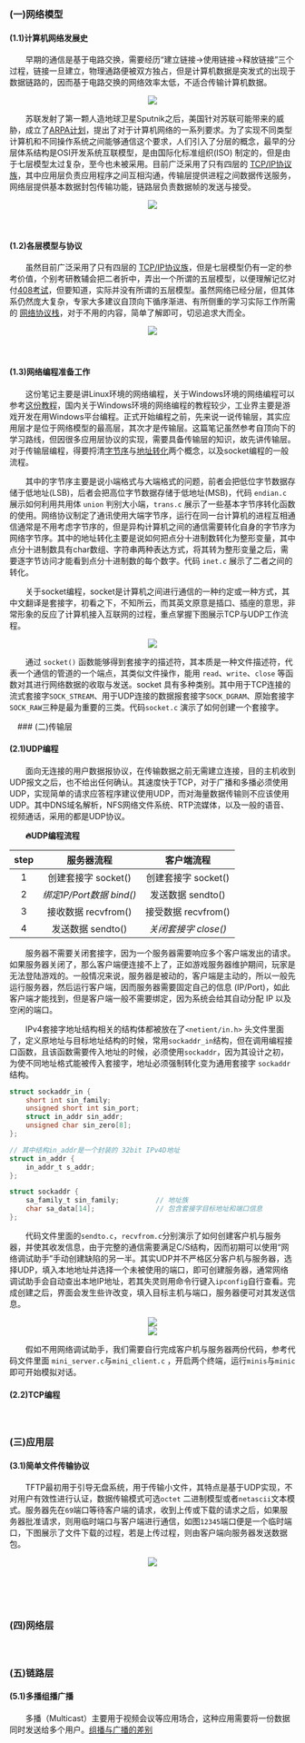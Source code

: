 ### (一)网络模型

#### **(1.1)计算机网络发展史**

　　早期的通信是基于电路交换，需要经历“建立链接→使用链接→释放链接”三个过程，链接一旦建立，物理通路便被双方独占，但是计算机数据是突发式的出现于数据链路的，因而基于电路交换的网络效率太低，不适合传输计算机数据。

<div align=center>
    <img src="images/image-20220117094625889.png">
</div>

　　苏联发射了第一颗人造地球卫星Sputnik之后，美国针对苏联可能带来的威胁，成立了[ARPA计划](https://www.wanweibaike.net/wiki-ARPANET)，提出了对于计算机网络的一系列要求。为了实现不同类型计算机和不同操作系统之间能够通信这个要求，人们引入了分层的概念，最早的分层体系结构是OSI开发系统互联模型，是由国际化标准组织(ISO) 制定的，但是由于七层模型太过复杂，至今也未被采用。目前广泛采用了只有四层的 [TCP/IP协议族](https://zhuanlan.zhihu.com/p/33889997)，其中应用层负责应用程序之间互相沟通，传输层提供进程之间数据传送服务，网络层提供基本数据封包传输功能，链路层负责数据帧的发送与接受。

<div align=center>
    <img src="images/image-20220117093844566.png">
</div>

　　

#### **(1.2)各层模型与协议**

　　虽然目前广泛采用了只有四层的 [TCP/IP协议族](https://zhuanlan.zhihu.com/p/33889997)，但是七层模型仍有一定的参考价值，个别考研教辅会把二者折中，弄出一个所谓的五层模型，以便理解记忆对付[408考试](https://zhuanlan.zhihu.com/p/301171364)，但要知道，实际并没有所谓的五层模型。虽然网络已经分层，但其体系仍然庞大复杂，专家大多建议自顶向下循序渐进、有所侧重的学习实际工作所需的 [网络协议栈](https://www.cnblogs.com/sammyliu/p/5225623.html)，对于不用的内容，简单了解即可，切忌追求大而全。

<div align=center>
    <img src="images/image-20220117100404362.png">
</div>

　

#### **(1.3)网络编程准备工作**

　　这份笔记主要是讲Linux环境的网络编程，关于Windows环境的网络编程可以参考[这份教程](https://www.winsocketdotnetworkprogramming.com/winsock2programming/index.html)，国内关于Windows环境的网络编程的教程较少，工业界主要是游戏开发在用Windows平台编程。正式开始编程之前，先来说一说传输层，其实应用层才是位于网络模型的最高层，其次才是传输层。这篇笔记虽然参考自顶向下的学习路线，但因很多应用层协议的实现，需要具备传输层的知识，故先讲传输层。对于传输层编程，得要捋清[字节序](https://www.cnblogs.com/LubinLew/p/ByteOrder.html)与[地址转化](https://www.cnblogs.com/wintrysec/p/10616706.html)两个概念，以及socket编程的一般流程。

　　其中的字节序主要是说小端格式与大端格式的问题，前者会把低位字节数据存储于低地址(LSB)，后者会把高位字节数据存储于低地址(MSB)，代码 `endian.c` 展示如何利用共用体 `union` 判别大小端，`trans.c` 展示了一些基本字节序转化函数的使用。网络协议制定了通讯使用大端字节序，运行在同一台计算机的进程互相通信通常是不用考虑字节序的，但是异构计算机之间的通信需要转化自身的字节序为网络字节序。其中的地址转化主要是说如何把点分十进制数转化为整形变量，其中点分十进制数具有char数组、字符串两种表达方式，将其转为整形变量之后，需要逐字节访问才能看到点分十进制数的每个数字。代码 `inet.c` 展示了二者之间的转化。

　　关于socket编程，socket是计算机之间进行通信的一种约定或一种方式，其中文翻译是套接字，初看之下，不知所云，而其英文原意是插口、插座的意思，非常形象的反应了计算机接入互联网的过程，重点掌握下图展示TCP与UDP工作流程。

<div align=center>
    <img src="images/image-20220117120527738.png">
</div>

　　通过 `socket()` 函数能够得到套接字的描述符，其本质是一种文件描述符，代表一个通信的管道的一个端点，其类似文件操作，能用 `read`、`write`、`close` 等函数对其进行网络数据的收取与发送。socket 具有多种类别。其中用于TCP连接的流式套接字`SOCK_STREAM`、用于UDP连接的数据报套接字`SOCK_DGRAM`、原始套接字`SOCK_RAW`三种是最为重要的三类。代码`socket.c` 演示了如何创建一个套接字。





　### (二)传输层

#### (2.1)UDP编程

　　面向无连接的用户数据报协议，在传输数据之前无需建立连接，目的主机收到UDP报文之后，也不给出任何确认。其速度快于TCP，对于广播和多播必须使用UDP，实现简单的请求应答程序建议使用UDP，而对海量数据传输则不应该使用UDP。其中DNS域名解析，NFS网络文件系统、RTP流媒体，以及一般的语音、视频通话，采用的都是UDP协议。

　　**:fire:UDP编程流程**

| step |        服务器流程        |      客户端流程      |
| :--: | :----------------------: | :------------------: |
|  1   |   创建套接字 socket()    | 创建套接字 socket()  |
|  2   | *绑定IP/Port数据 bind()* |  发送数据 sendto()   |
|  3   |   接收数据 recvfrom()    | 接受数据 recvfrom()  |
|  4   |    发送数据 sendto()     | *关闭套接字 close()* |

　　服务器不需要关闭套接字，因为一个服务器需要响应多个客户端发出的请求。如果服务器关闭了，那么客户端便连接不上了，正如游戏服务器维护期间，玩家是无法登陆游戏的。一般情况来说，服务器是被动的，客户端是主动的，所以一般先运行服务器，然后运行客户端，因而服务器需要固定自己的信息 (IP/Port)，如此客户端才能找到，但是客户端一般不需要绑定，因为系统会给其自动分配 IP 以及空闲的端口。

　　IPv4套接字地址结构相关的结构体都被放在了`<netient/in.h>` 头文件里面了，定义原地址与目标地址结构的时候，常用`sockaddr_in`结构，但在调用编程接口函数，且该函数需要传入地址的时候，必须使用`sockaddr`，因为其设计之初，为使不同地址格式能被传入套接字，地址必须强制转化变为通用套接字 `sockaddr` 结构。

```c
struct sockaddr_in {
    short int sin_family;				
    unsigned short int sin_port;		
    struct in_addr sin_addr;			
    unsigned char sin_zero[8];			
};

// 其中结构in_addr是一个封装的 32bit IPv4D地址
struct in_addr {
    in_addr_t s_addr;					
};
```

```c
struct sockaddr {  
    sa_family_t sin_family;			// 地址族
    char sa_data[14];				// 包含套接字目标地址和端口信息
};
```

　　代码文件里面的`sendto.c`，`recvfrom.c`分别演示了如何创建客户机与服务器，并使其收发信息，由于完整的通信需要满足C/S结构，因而初期可以使用“网络调试助手”手动创建缺陷的另一半。其实UDP并不严格区分客户机与服务器，选择UDP，填入本地地址并选择一个未被使用的端口，即可创建服务器，通常网络调试助手会自动查出本地IP地址，若其失灵则用命令行键入`ipconfig`自行查看。完成创建之后，界面会发生些许改变，填入目标主机与端口，服务器便可对其发送信息。

<div align=center>
    <img src="images/image-20220119111532594.png">
</div>
<div align=center>
    <img src="images/image-20220119111625098.png">
</div>

　　假如不用网络调试助手，我们需要自行完成客户机与服务器两份代码，参考代码文件里面 `mini_server.c`与`mini_client.c` ，开启两个终端，运行`minis`与`minic` 即可开始模拟对话。



#### (2.2)TCP编程

　

### (三)应用层

#### (3.1)简单文件传输协议

　　TFTP最初用于引导无盘系统，用于传输小文件，其特点是基于UDP实现，不对用户有效性进行认证，数据传输模式可选`octet` 二进制模型或者`netascii`文本模式。服务器先在`69`端口等待客户端的请求，收到上传或下载的请求之后，如果服务器批准请求，则用临时端口与客户端进行通信，如图`12345`端口便是一个临时端口，下图展示了文件下载的过程，若是上传过程，则由客户端向服务器发送数据包。



<div align=center>
    <img src="images/image-20220119113414618.png">
</div>

　



　　

### (四)网络层

　

### (五)链路层

#### (5.1)多播组播广播

　　多播（Multicast）主要用于视频会议等应用场合，这种应用需要将一份数据同时发送给多个用户。[组播与广播的差别](https://subingwen.cn/linux/multicast/)

